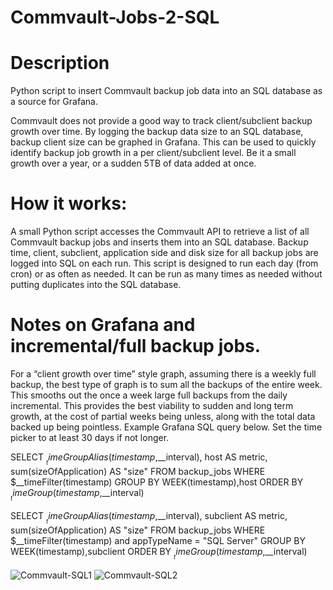 # Commvault-Jobs-2-SQL

# Description
Python script to insert Commvault backup job data into an SQL database as a source for Grafana. 

Commvault does not provide a good way to track client/subclient backup growth over time. By logging the backup data size to an SQL database, backup client size can be graphed in Grafana. This can be used to quickly identify backup job growth in a per client/subclient level. Be it a small growth over a year, or a sudden 5TB of data added at once. 

 

# How it works:
A small Python script accesses the Commvault API to retrieve a list of all Commvault backup jobs and inserts them into an SQL database.  Backup time, client, subclient, application side and disk size for all backup jobs are logged into SQL on each run. This script is designed to run each day (from cron) or as often as needed. It can be run as many times as needed without putting duplicates into the SQL database. 


# Notes on Grafana and incremental/full backup jobs.
For a “client growth over time” style graph, assuming there is a weekly full backup, the best type of graph is to sum all the backups of the entire week. This smooths out the once a week large full backups from the daily incremental. This provides the best viability to sudden and long term growth, at the cost of partial weeks being unless, along with the total data backed up being pointless.  Example Grafana SQL query below. Set the time picker to at least 30 days if not longer. 

SELECT
  $__timeGroupAlias(timestamp,$__interval),
  host AS metric,
  sum(sizeOfApplication) AS "size"
FROM backup_jobs
WHERE
  $__timeFilter(timestamp)
GROUP BY WEEK(timestamp),host
ORDER BY $__timeGroup(timestamp,$__interval)


SELECT
  $__timeGroupAlias(timestamp,$__interval),
  subclient AS metric, 
  sum(sizeOfApplication) AS "size"
FROM backup_jobs
WHERE
  $__timeFilter(timestamp) and appTypeName = "SQL Server"
GROUP BY WEEK(timestamp),subclient
ORDER BY $__timeGroup(timestamp,$__interval)

![Commvault-SQL1](https://user-images.githubusercontent.com/107140997/173424146-2b77b8b4-5184-42ee-9bff-dce543e2ab51.png)
![Commvault-SQL2](https://user-images.githubusercontent.com/107140997/173424160-143619ef-eda7-46fd-a7ab-35573a74cedc.png)

